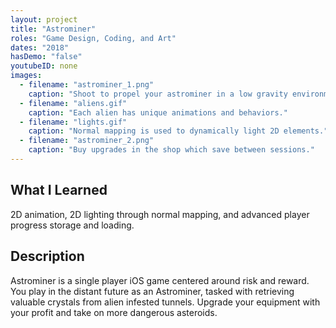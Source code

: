 ```yaml
---
layout: project
title: "Astrominer"
roles: "Game Design, Coding, and Art"
dates: "2018"
hasDemo: "false"
youtubeID: none
images:
  - filename: "astrominer_1.png"
    caption: "Shoot to propel your astrominer in a low gravity environment."
  - filename: "aliens.gif"
    caption: "Each alien has unique animations and behaviors."
  - filename: "lights.gif"
    caption: "Normal mapping is used to dynamically light 2D elements."
  - filename: "astrominer_2.png"
    caption: "Buy upgrades in the shop which save between sessions."
---
```


## What I Learned
2D animation, 2D lighting through normal mapping, and advanced player progress storage and loading.

## Description

Astrominer is a single player iOS game centered around risk and reward. You play in the distant future as an Astrominer, tasked with retrieving valuable crystals from alien infested tunnels. Upgrade your equipment with your profit and take on more dangerous asteroids.
